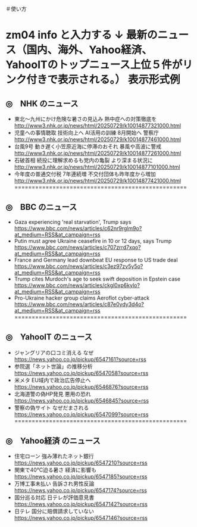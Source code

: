 ＃使い方

zm04 info と入力する
↓
最新のニュース（国内、海外、Yahoo経済、YahooITのトップニュース上位５件がリンク付きで表示される。）
表示形式例
==================================================

◎　NHK のニュース
--------------------------------------------------
 - 東北～九州にかけ危険な暑さの見込み 熱中症への対策徹底を
   http://www3.nhk.or.jp/news/html/20250729/k10014877321000.html
 - 児童への事情聴取 技術向上へ AI活用の訓練 8月開始へ 警察庁
   http://www3.nhk.or.jp/news/html/20250729/k10014877461000.html
 - 台風9号 動き遅く小笠原近海に停滞のおそれ 暴風や高波に警戒
   http://www3.nhk.or.jp/news/html/20250729/k10014877261000.html
 - 石破首相 続投に理解求めるも党内の亀裂 より深まる状況に
   http://www3.nhk.or.jp/news/html/20250729/k10014877101000.html
 - 今年度の普通交付税 7年連続増 不交付団体も昨年度から増加
   http://www3.nhk.or.jp/news/html/20250729/k10014877421000.html
==================================================

◎　BBC のニュース
--------------------------------------------------
 - Gaza experiencing 'real starvation', Trump says
   https://www.bbc.com/news/articles/c62nr9rglm9o?at_medium=RSS&at_campaign=rss
 - Putin must agree Ukraine ceasefire in 10 or 12 days, says Trump
   https://www.bbc.com/news/articles/c707zrrd7xqo?at_medium=RSS&at_campaign=rss
 - France and Germany lead downbeat EU response to US trade deal
   https://www.bbc.com/news/articles/c3ez97zv5y5o?at_medium=RSS&at_campaign=rss
 - Trump cites Murdoch's age to seek swift deposition in Epstein case
   https://www.bbc.com/news/articles/ckgl0xp6kylo?at_medium=RSS&at_campaign=rss
 - Pro-Ukraine hacker group claims Aeroflot cyber-attack
   https://www.bbc.com/news/articles/c87e0ydy3d4o?at_medium=RSS&at_campaign=rss
==================================================

◎　YahooIT のニュース
--------------------------------------------------
 - ジャングリアの口コミ消える なぜ
   https://news.yahoo.co.jp/pickup/6547161?source=rss
 - 参院選「ネット世論」の推移分析
   https://news.yahoo.co.jp/pickup/6547058?source=rss
 - 米メタ EU域内で政治広告停止へ
   https://news.yahoo.co.jp/pickup/6546876?source=rss
 - 北海道警の偽HP発見 悪用の恐れ
   https://news.yahoo.co.jp/pickup/6546845?source=rss
 - 警察の偽サイト なぜだまされる
   https://news.yahoo.co.jp/pickup/6547099?source=rss
==================================================

◎　Yahoo経済 のニュース
--------------------------------------------------
 - 住宅ローン 強み薄れたネット銀行
   https://news.yahoo.co.jp/pickup/6547210?source=rss
 - 関東で40℃迫る暑さ 経済に影響も
   https://news.yahoo.co.jp/pickup/6547185?source=rss
 - 万博工事未払い 告訴され男性反論
   https://news.yahoo.co.jp/pickup/6547174?source=rss
 - 国分巡る対応 日テレが評価意見書
   https://news.yahoo.co.jp/pickup/6547142?source=rss
 - 日テレ 国分に賠償請求していない
   https://news.yahoo.co.jp/pickup/6547146?source=rss